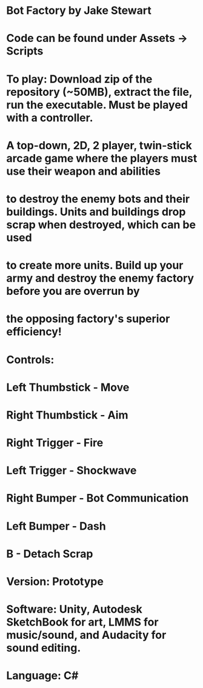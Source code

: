 # Bot Factory by Jake Stewart
#
# Code can be found under Assets -> Scripts
#
# To play: Download zip of the repository (~50MB), extract the file, run the executable. Must be played with a controller.
#
# A top-down, 2D, 2 player, twin-stick arcade game where the players must use their weapon and abilities
# to destroy the enemy bots and their buildings. Units and buildings drop scrap when destroyed, which can be used
# to create more units. Build up your army and destroy the enemy factory before you are overrun by
# the opposing factory's superior efficiency!
#
# Controls:
# Left Thumbstick   - Move
# Right Thumbstick  - Aim
# Right Trigger     - Fire
# Left Trigger      - Shockwave
# Right Bumper      - Bot Communication
# Left Bumper       - Dash
# B                 - Detach Scrap
#
# Version:  Prototype
# Software: Unity, Autodesk SketchBook for art, LMMS for music/sound, and Audacity for sound editing.
# Language: C#
